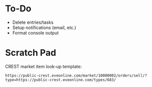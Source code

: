 To-Do
=====

- Delete entries/tasks
- Setup notifications (email, etc.)
- Format console output

Scratch Pad
===========

CREST market item look-up template:

`https://public-crest.eveonline.com/market/10000002/orders/sell/?type=https://public-crest.eveonline.com/types/683/`
